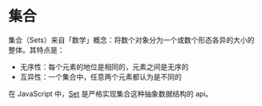 # 集合

集合（Sets）来自「数学」概念：将数个对象分为一个或数个形态各异的大小的整体。其特点是：

+ 无序性：每个元素的地位是相同的，元素之间是无序的
+ 互异性：一个集合中，任意两个元素都认为是不同的

在 JavaScript 中，[Set](https://developer.mozilla.org/en-US/docs/Web/JavaScript/Reference/Global_Objects/Set) 是严格实现集合这种抽象数据结构的 api。